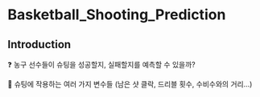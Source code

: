 # Basketball_Shooting_Prediction

## Introduction

❓ 농구 선수들이 슈팅을 성공할지, 실패할지를 예측할 수 있을까?

🏀 슈팅에 작용하는 여러 가지 변수들 (남은 샷 클락, 드리블 횟수, 수비수와의 거리...)



